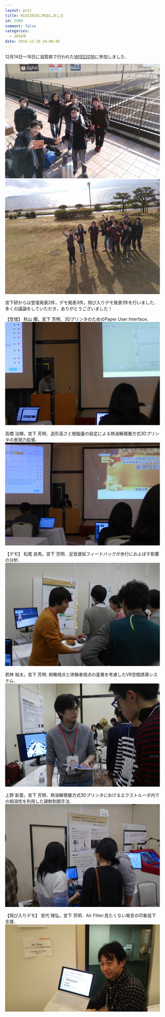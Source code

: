 ```yaml
---
layout: post
title: WISS2016に参加しました
id: 2589
comment: false
categories:
  - 2016年
date: 2016-12-19 16:06:05
---
```


12月14日～16日に滋賀県で行われた[WISS2016](http://www.wiss.org/WISS2016/)に参加しました．

![wiss2016-1](/wp-content/uploads/2016/12/wiss2016-1.jpg)
![wiss2016-3](/wp-content/uploads/2016/12/wiss2016-3.jpg)



宮下研からは登壇発表2件，デモ発表3件，飛び入りデモ発表1件を行いました．
多くの議論をしていただき，ありがとうございました！

【登壇】
秋山 耀，宮下 芳明．3DプリンタのためのPaper User Interface．
![wiss2016_akiyama](/wp-content/uploads/2016/12/wiss2016_akiyama.jpg)

高橋 治輝，宮下 芳明．造形高さと樹脂量の設定による熱溶解積層方式3Dプリンタの表現力拡張．
![wiss2016_takahashi](/wp-content/uploads/2016/12/wiss2016_takahashi.jpg)

【デモ】
松尾 良馬，宮下 芳明．足音遅延フィードバックが歩行におよぼす影響の分析．
![wiss2016_matsuo](/wp-content/uploads/2016/12/wiss2016_matsuo.jpg)

若林 裕太，宮下 芳明. 俯瞰視点と体験者視点の差異を考慮したVR空間誘導システム．
![p1001314](/wp-content/uploads/2016/12/P1001314.jpg)

上野 新葉，宮下 芳明．熱溶解積層方式3Dプリンタにおけるエクストルーダ内での相溶性を利用した硬軟制御手法．
![wiss2016_ueno](/wp-content/uploads/2016/12/wiss2016_ueno.jpg)

【飛び入りデモ】
宮代 理弘，宮下 芳明．Air Filter:見たくない発言の印象低下支援．
![DSC_0230](/wp-content/uploads/2016/12/wiss2016_飛び入り.jpg)
